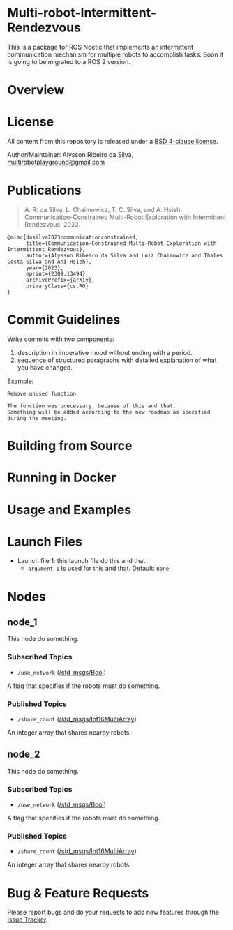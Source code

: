 # Multi-robot-Intermittent-Rendezvous

This is a package for ROS Noetic that implements an intermittent communication mechanism for multiple robots to accomplish tasks. Soon it is going to be migrated to a ROS 2 version.

# Overview

# License

All content from this repository is released under a [BSD 4-clause license](LICENSE).

Author/Maintainer: Alysson Ribeiro da Silva, multirobotplayground@gmail.com

# Publications

> A. R. da Silva, L. Chaimowicz, T. C. Silva, and A. Hsieh, Communication-Constrained Multi-Robot Exploration with Intermittent Rendezvous. 2023. 

```
@misc{dasilva2023communicationconstrained,
      title={Communication-Constrained Multi-Robot Exploration with Intermittent Rendezvous}, 
      author={Alysson Ribeiro da Silva and Luiz Chaimowicz and Thales Costa Silva and Ani Hsieh},
      year={2023},
      eprint={2309.13494},
      archivePrefix={arXiv},
      primaryClass={cs.RO}
}
```

# Commit Guidelines

Write commits with two components:

1. description in imperative mood without ending with a period.
2. sequence of structured paragraphs with detailed explanation of what you have changed.

Example:

```
Remove unused function

The function was unecessary, because of this and that.
Something will be added according to the new roadmap as specified during the meeting.
```

# Building from Source

# Running in Docker

# Usage and Examples

# Launch Files 

* Launch file 1: this launch file do this and that.
  * ```argument 1``` Is used for this and that. Default: ```none```

# Nodes 

## node_1

This node do something.

### Subscribed Topics

* ```/use_network``` ([/std_msgs/Bool](http://docs.ros.org/en/api/std_msgs/html/msg/Bool.html))

A flag that specifies if the robots must do something.

### Published Topics

* ```/share_count``` ([/std_msgs/Int16MultiArray](http://docs.ros.org/en/api/std_msgs/html/msg/Int16MultiArray.html))

An integer array that shares nearby robots.

## node_2

This node do something.

### Subscribed Topics

* ```/use_network``` ([/std_msgs/Bool](http://docs.ros.org/en/api/std_msgs/html/msg/Bool.html))

A flag that specifies if the robots must do something.

### Published Topics

* ```/share_count``` ([/std_msgs/Int16MultiArray](http://docs.ros.org/en/api/std_msgs/html/msg/Int16MultiArray.html))

An integer array that shares nearby robots.

# Bug & Feature Requests

Please report bugs and do your requests to add new features through the [Issue Tracker](https://github.com/multirobotplayground/Multi-robot-Intermittent-Rendezvous/issues).
